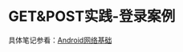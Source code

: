 # GET&POST实践-登录案例

具体笔记参看：[Android网络基础](https://github.com/chiahaolu/Notes/blob/master/Android%E7%BD%91%E7%BB%9C/1.Android%E7%BD%91%E7%BB%9C%E5%9F%BA%E7%A1%80.md)
